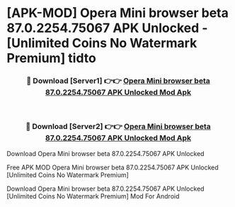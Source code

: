 # [APK-MOD] Opera Mini browser beta 87.0.2254.75067 APK Unlocked - [Unlimited Coins No Watermark Premium] tidto



<div align="center">
<h3>🔴 Download [Server1] 👉👉 <a href="https://momento.my/?title=Opera_Mini_browser_beta_87.0.2254.75067_APK_Unlocked">Opera Mini browser beta 87.0.2254.75067 APK Unlocked Mod Apk</a></h3><br>

<h3>🔴 Download [Server2] 👉👉 <a href="https://momento.my/?title=Opera_Mini_browser_beta_87.0.2254.75067_APK_Unlocked">Opera Mini browser beta 87.0.2254.75067 APK Unlocked Mod Apk</a></h3>
</div>



Download Opera Mini browser beta 87.0.2254.75067 APK Unlocked 

Free APK MOD Opera Mini browser beta 87.0.2254.75067 APK Unlocked [Unlimited Coins No Watermark Premium]

Download Opera Mini browser beta 87.0.2254.75067 APK Unlocked [Unlimited Coins No Watermark Premium] Mod For Android
